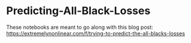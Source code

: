 # Predicting-All-Black-Losses

These notebooks are meant to go along with this blog post: https://extremelynonlinear.com/f/trying-to-predict-the-all-blacks-losses
